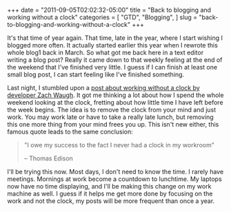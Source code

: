 +++
date = "2011-09-05T02:02:32-05:00"
title = "Back to blogging and working without a clock"
categories = [
  "GTD",
  "Blogging",
]
slug = "back-to-blogging-and-working-without-a-clock"
+++

It's that time of year again. That time, late in the year, where I start wishing I blogged more often. It actually started earlier this year when I rewrote this whole blog1 back in March. So what got me back here in a text editor writing a blog post? Really it came down to that weekly feeling at the end of the weekend that I've finished very little. I guess if I can finish at least one small blog post, I can start feeling like I've finished something.

<!-- more -->

Last night, I stumbled upon a [post about working without a clock by developer Zach Waugh](http://blog.zachwaugh.com/post/6290996753/working-without-a-clock). It got me thinking a lot about how I spend the whole weekend looking at the clock, fretting about how little time I have left before the week begins. The idea is to remove the clock from your mind and just work. You may work late or have to take a really late lunch, but removing this one more thing from your mind frees you up. This isn't new either, this famous quote leads to the same conclusion:

> "I owe my success to the fact I never had a clock in my workroom"
>
> – Thomas Edison

I'll be trying this now. Most days, I don't need to know the time. I rarely have meetings. Mornings at work become a countdown to lunchtime. My laptops now have no time displaying, and I'll be making this change on my work machine as well. I guess if it helps me get more done by focusing on the work and not the clock, my posts will be more frequent than once a year.
